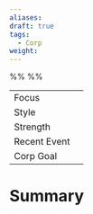 ```yaml
---
aliases: 
draft: true
tags:
  - Corp
weight:
---
```

%%
%%

|                                          |     |
| ---------------------------------------- | --- |
| <span class="leftTH">Focus</span>        |     |
| <span class="leftTH">Style</span>        |     |
| <span class="leftTH">Strength</span>     |     |
| <span class="leftTH">Recent Event</span> |     |
| <span class="leftTH">Corp Goal</span>    |     |
# Summary